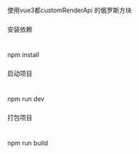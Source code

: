 ###
使用vue3都customRenderApi 的俄罗斯方块

###
安装依赖

#
npm install

###
启动项目

#
npm run dev

###
打包项目


#
npm run build
